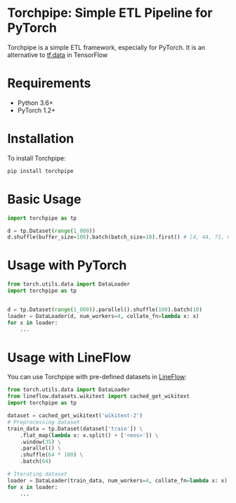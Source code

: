 # Torchpipe: Simple ETL Pipeline for PyTorch

Torchpipe is a simple ETL framework, especially for PyTorch.
It is an alternative to [tf.data](https://www.tensorflow.org/api_docs/python/tf/data) in TensorFlow


# Requirements

- Python 3.6+
- PyTorch 1.2+


# Installation

To install Torchpipe:

```bash
pip install torchpipe
```


# Basic Usage

```py
import torchpipe as tp

d = tp.Dataset(range(1_000))
d.shuffle(buffer_size=100).batch(batch_size=10).first() # [4, 44, 71, 92, 97, 86, 43, 57, 60, 62]
```

# Usage with PyTorch

```py
from torch.utils.data import DataLoader
import torchpipe as tp


d = tp.Dataset(range(1_000)).parallel().shuffle(100).batch(10)
loader = DataLoader(d, num_workers=4, collate_fn=lambda x: x)
for x in loader:
    ...
```

# Usage with LineFlow

You can use Torchpipe with pre-defined datasets in [LineFlow](https://github.com/tofunlp/lineflow):

```py
from torch.utils.data import DataLoader
from lineflow.datasets.wikitext import cached_get_wikitext
import torchpipe as tp

dataset = cached_get_wikitext('wikitext-2')
# Preprocessing dataset
train_data = tp.Dataset(dataset['train']) \
    .flat_map(lambda x: x.split() + ['<eos>']) \
    .window(35) \
    .parallel() \
    .shuffle(64 * 100) \
    .batch(64)

# Iterating dataset
loader = DataLoader(train_data, num_workers=4, collate_fn=lambda x: x)
for x in loader:
    ...
```
